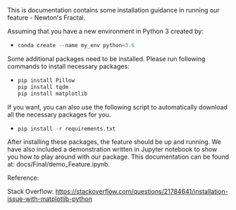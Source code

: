 This is documentation contains some installation guidance in running our feature - Newton's Fractal.

Assuming that you have a new environment in Python 3 created by:

- ```py
  conda create --name my_env python=3.6
  ```

Some additional packages need to be installed. Please run following commands to install necessary packages:

* ```py
  pip install Pillow
  pip install tqdm
  pip install matplotlib
  ```

If you want, you can also use the following script to automatically download all the necessary packages for you.

- ```py
  pip install -r requirements.txt
  ```

After installing these packages, the feature should be up and running. We have also included a demonstration written in Jupyter notebook to show you how to play around with our package. This documentation can be found at: docs/Final/demo_Feature.ipynb.

Reference: 

Stack Overflow: https://stackoverflow.com/questions/21784641/installation-issue-with-matplotlib-python

